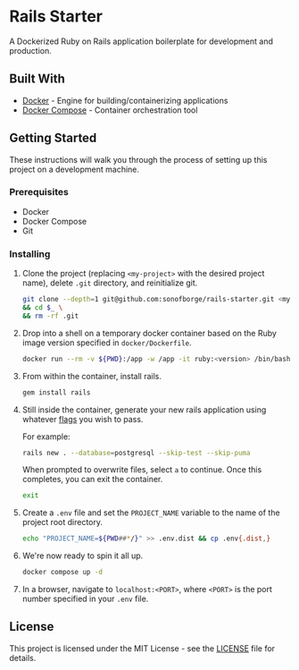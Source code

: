 # Rails Starter

A Dockerized Ruby on Rails application boilerplate for development and production.

## Built With

*   [Docker](https://docs.docker.com/get-docker/) - Engine for building/containerizing applications
*   [Docker Compose](https://docs.docker.com/compose/install/) - Container orchestration tool

## Getting Started

These instructions will walk you through the process of setting up this project on a development machine.

### Prerequisites

*   Docker
*   Docker Compose
*   Git

### Installing

1.  Clone the project (replacing `<my-project>` with the desired project name), delete `.git` directory, and
    reinitialize git.

    ```sh
    git clone --depth=1 git@github.com:sonofborge/rails-starter.git <my-project> \
    && cd $_ \
    && rm -rf .git
    ```

2.  Drop into a shell on a temporary docker container based on the Ruby image version specified in
    `docker/Dockerfile`.

    ```sh
    docker run --rm -v ${PWD}:/app -w /app -it ruby:<version> /bin/bash
    ```

3.  From within the container, install rails.

    ```sh
    gem install rails
    ```

4.  Still inside the container, generate your new rails application using whatever
    [flags](https://guides.rubyonrails.org/command_line.html#rails-new) you wish to pass.

    For example:

    ```sh
    rails new . --database=postgresql --skip-test --skip-puma
    ```

    When prompted to overwrite files, select `a` to continue. Once this completes, you can exit the container.

    ```sh
    exit
    ```

5.  Create a `.env` file and set the `PROJECT_NAME` variable to the name of the project root directory.

    ```sh
    echo "PROJECT_NAME=${PWD##*/}" >> .env.dist && cp .env{.dist,}
    ```

6.  We're now ready to spin it all up.

    ```sh
    docker compose up -d
    ```

7.  In a browser, navigate to `localhost:<PORT>`, where `<PORT>` is the port number specified in your `.env` file.

## License

This project is licensed under the MIT License - see the [LICENSE](./LICENSE) file for details.
